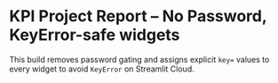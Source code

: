 # KPI Project Report – No Password, KeyError-safe widgets

This build removes password gating and assigns explicit `key=` values to every widget to avoid `KeyError` on Streamlit Cloud.
